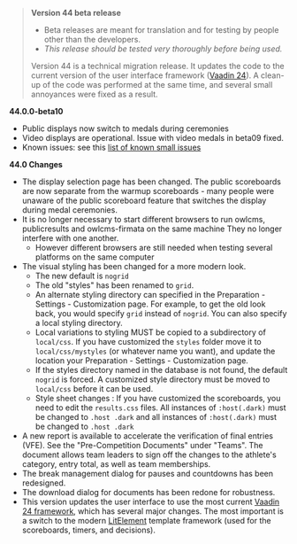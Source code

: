 > **Version 44 beta release**
>
> - Beta releases are meant for translation and for testing by people other than the developers.
> - *This release should be tested very thoroughly before being used.*
>
> Version 44 is a technical migration release.  It updates the code to the current version of the user interface framework ([Vaadin 24](http://vaadin.com)). A clean-up of the code was performed at the same time, and several small annoyances were fixed as a result.
>

**44.0.0-beta10**

- Public displays now switch to medals during ceremonies
- Video displays are operational.  Issue with video medals in beta09 fixed.
- Known issues: see this [list of known small issues](https://github.com/jflamy/owlcms4/issues/734)


**44.0 Changes**

- The display selection page has been changed.  The public scoreboards are now separate from the warmup scoreboards - many people were unaware of the public scoreboard feature that switches the display during medal ceremonies.
- It is no longer necessary to start different browsers to run owlcms, publicresults and owlcms-firmata on the same machine  They no longer interfere with one another.
  - However different browsers are still needed when testing several platforms on the same computer
- The visual styling has been changed for a more modern look. 
  - The new default is `nogrid`
  - The old "styles" has been renamed to `grid`. 
  - An alternate styling directory can specified in the Preparation - Settings - Customization page.  For example, to get the old look back, you would specify `grid` instead of `nogrid`.  You can also specify a local styling directory.
  - Local variations to styling MUST be copied to a subdirectory of `local/css`.  If you have customized the `styles` folder move it to `local/css/mystyles` (or whatever name you want), and update the location your Preparation - Settings - Customization page. 
  - If the styles directory named in the database is not found, the default  `nogrid`  is forced. A customized style directory must be moved to `local/css` before it can be used.
  - Style sheet changes :  If you have customized the scoreboards,  you need to edit the `results.css` files. All instances of `:host(.dark)` must be changed to `.host .dark`  and all instances of `:host(.dark)` must be changed to `.host .dark`  
- A new report is available to accelerate the verification of final entries (VFE).  See the "Pre-Competition Documents" under "Teams". The document allows team leaders to sign off the changes to the athlete's category, entry total, as well as team memberships.
- The break management dialog for pauses and countdowns has been redesigned.
- The download dialog for documents has been redone for robustness.
- This version updates the user interface to use the most current [Vaadin 24 framework](https://vaadin.com/), which has several major changes. The most important is a switch to the modern [LitElement](https://lit.dev/) template framework (used for the scoreboards, timers, and decisions).
